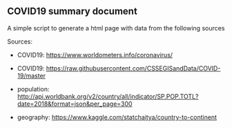 
## COVID19 summary document

A simple script to generate a html page with data from the following sources

Sources:

- COVID19: https://www.worldometers.info/coronavirus/

- COVID19: https://raw.githubusercontent.com/CSSEGISandData/COVID-19/master

- population: http://api.worldbank.org/v2/country/all/indicator/SP.POP.TOTL?date=2018&format=json&per_page=300

- geography: https://www.kaggle.com/statchaitya/country-to-continent


